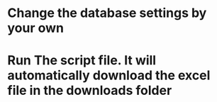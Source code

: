 # Change the database settings by your own
# Run The script file. It will automatically download the excel file in the downloads folder